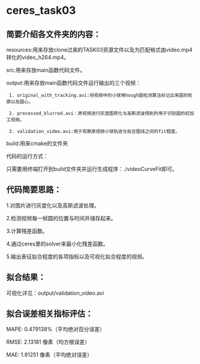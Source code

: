 # ceres_task03

简要介绍各文件夹的内容：
----------------------------------------------------------
resources:用来存放clone过来的TASK03资源文件以及为匹配格式由video.mp4转化的video_h264.mp4。

src:用来存放main函数代码文件。

output:用来存放main函数代码文件运行输出的三个视频：
     
     1. original_with_tracking.avi:将视频中的小球用hough圆检测算法标记出来圆的轮廓以及圆心。
     
     2. processed_blurred.avi：原视频进行灰度图转化与高斯滤波得到的用于识别圆的初加工视频。
     
     3. validation_video.avi:用于观察原视频小球轨迹与拟合图线之间的fit程度。

build:用来cmake的文件夹

代码的运行方式：

只需要用终端打开到build文件夹并运行生成程序：./videoCurveFit即可。

代码简要思路：
-------------------------------------------------------

1.对图片进行灰度化以及高斯滤波处理。

2.检测视频每一帧圆的位置与时间并储存起来。

3.计算残差函数。

4.通过ceres里的solver来最小化残差函数。

5.输出表征拟合程度的各项指标以及可视化拟合程度的视频。

拟合结果：
-----------------------------------------------------------------------------

可视化详见：output/validation_video.avi

拟合误差相关指标评估：
---------------
MAPE: 0.479138%（平均绝对百分误差）

RMSE: 2.13181 像素（均方根误差）

MAE:  1.91251 像素（平均绝对误差）


